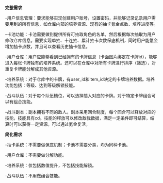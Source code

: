 **完整需求**

-用户信息管理：要求能够实现创建用户账号，设置密码，并能够记录记录用户需要用到的所有信息，如仓库内部的培养资源、现有的抽卡氪金点数、培养进度等。

-卡池功能：卡池需要做到提供所有可抽取角色的名单，然后根据每次抽取为用户修改仓库信息。需要实现单抽、十连抽、累计抽卡次数保底机制，同时用户能氪金增加抽卡点数，并且可以查看历史抽卡信息。

-用户仓库：用户应能够看到已经拥有的卡牌信息（卡面图片绑定在卡牌id），能够进入每张卡牌独有的培养系统。还可以在仓库中对所有卡牌进行排序（筛选），对重复卡牌能分解成其他资源。

-培养系统：对于仓库中的卡牌，有user_id和item_id决定的卡牌培养数据。培养功能包括：等级、达到等级解锁技能。

-战斗队伍：对于每个队伍槽位，可以选择插入对应的卡牌。对于特定卡牌组合可以有组合技能。

-战斗副本：副本拥有不同的敌人。副本采用回合制度，每个回合可以释放对应的技能，技能具有cd。技能的释放可以修改敌我数据，满足一定条件即可结算，结算时可以获得一定资源。可以通过氪金复活。



**简化需求**

-抽卡系统：不需要做保底机制；卡池不需要分类，均为同种卡池。

-用户仓库：不需要做分解功能。

-培养系统：仅包括数值提升，不包括技能解锁。

-战斗队伍：不用做组合技能。
